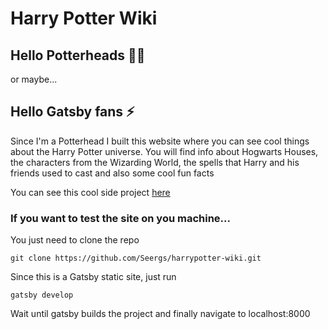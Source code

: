 # Harry Potter Wiki

## Hello Potterheads 🧙‍♂️

or maybe...

## Hello Gatsby fans ⚡

Since I'm a Potterhead I built this website
where you can see cool things about the Harry Potter universe.
You will find info about Hogwarts Houses,
the characters from the Wizarding World, the spells that Harry and his friends used to cast and also some
cool fun facts

You can see this cool side project [here](sergiosuarez.me/harry)

### If you want to test the site on you machine...

You just need to clone the repo

```
git clone https://github.com/Seergs/harrypotter-wiki.git
```

Since this is a Gatsby static site, just run

```
gatsby develop
```

Wait until gatsby builds the project and finally navigate to localhost:8000

